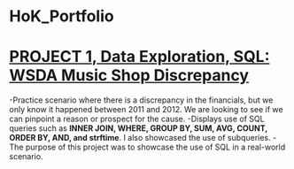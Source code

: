 # HoK_Portfolio

# [PROJECT 1, Data Exploration, SQL: WSDA Music Shop Discrepancy](https://github.com/keviinvh/HoK_SQL)  

-Practice scenario where there is a discrepancy in the financials, but we only know it happened between 2011 and 2012. We are looking to see if we can pinpoint a reason or prospect for the cause.
-Displays use of SQL queries such as **INNER JOIN, WHERE, GROUP BY, SUM, AVG, COUNT, ORDER BY, AND, and strftime**. I also showcased the use of subqueries.
-The purpose of this project was to showcase the use of SQL in a real-world scenario.

